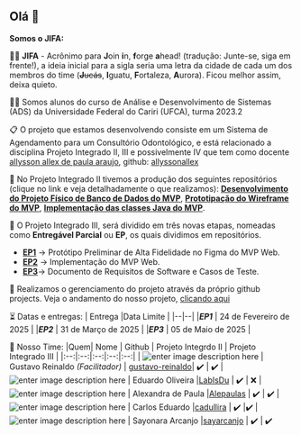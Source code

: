 
## Olá 👋

**Somos o JIFA:**

🙋‍♀️ **JIFA** - Acrônimo para **J**oin **i**n, **f**orge **a**head! (tradução: Junte-se, siga em frente!), a ideia inicial para a sigla seria uma letra da cidade de cada um dos membros do time (~~**J**ucás~~, **I**guatu, **F**ortaleza, **A**urora). Ficou melhor assim, deixa quieto.

👩‍💻 Somos alunos do curso de Análise e Desenvolvimento de Sistemas (ADS) da Universidade Federal do Cariri (UFCA), turma 2023.2

📋 O projeto que estamos desenvolvendo consiste em um Sistema de Agendamento para um Consultório Odontológico, e está relacionado a disciplina Projeto Integrado II, III e possivelmente IV que tem como docente [allysson allex de paula araujo](https://sig.ufca.edu.br/sigaa/public/docente/portal.jsf?siape=1362431), github: [allyssonallex](https://github.com/allyssonallex)

📁 No Projeto Integrado II tivemos a produção dos seguintes repositórios (clique no link e veja detalhadamente o que realizamos): [**Desenvolvimento do Projeto Físico de Banco de Dados do MVP**](https://github.com/jifa-team/ep1-pi2), [**Prototipação do Wireframe do MVP**](https://github.com/jifa-team/ep2-pi2), [**Implementação das classes Java do MVP**](https://github.com/jifa-team/ep3-pi2).

🏅 O Projeto Integrado III, será dividido em três novas etapas, nomeadas como **Entregável Parcial** ou **EP**, os quais dividimos em repositórios.

 - [**EP1**](https://github.com/jifa-team/ep1-pi3) -> Protótipo Preliminar de Alta Fidelidade no Figma do MVP Web.
 - [**EP2**](https://github.com/jifa-team/ep2-pi3) -> Implementação do MVP Web.
 - [**EP3**](https://github.com/jifa-team/ep3-pi3)-> Documento de Requisitos de Software e Casos de Teste.

📌 Realizamos o gerenciamento do projeto através da próprio github projects. Veja o andamento do nosso projeto, [clicando aqui](https://github.com/orgs/jifa-team/projects/2)

⏳ Datas e entregas:
| Entrega |Data Limite |
|--|--|
|***EP1***  | 24 de Fevereiro de 2025 |
|***EP2***  | 31 de Março de 2025 |
|***EP3***  | 05 de Maio de 2025 |

🔗 Nosso Time:
|Quem| Nome | Github | Projeto Integrdo II | Projeto Integrado III |
|:--:|:--:|:--:|:--:|:--:|
| ![enter image description here](https://ava.ufca.edu.br/pluginfile.php/47618/user/icon/moove/f1?rev=383266) | Gustavo Reinaldo *(Facilitador)*  | [gustavo-reinaldo](https://github.com/gustavo-reinaldo)|  ✔️ | ✔️
| ![enter image description here](https://ava.ufca.edu.br/pluginfile.php/47615/user/icon/moove/f1?rev=578527) |  Eduardo Oliveira |[LabIsDu](https://github.com/LabIsDu) |  ✔️ | ❌
| ![enter image description here](https://ava.ufca.edu.br/pluginfile.php/50933/user/icon/moove/f1?rev=633890) | Alexandra de Paula  |[Alepaulas](https://github.com/Alepaulas) |  ✔️ | ✔️
| ![enter image description here](https://ava.ufca.edu.br/pluginfile.php/47628/user/icon/moove/f1?rev=383871) | Carlos Eduardo  |[cadullira](https://github.com/cadullira) |  ✔️ |✔️
| ![enter image description here](https://ava.ufca.edu.br/pluginfile.php/47617/user/icon/moove/f1?rev=402000) | Sayonara Arcanjo  |[sayarcanjo](https://github.com/sayarcanjo) | ✔️ | ✔️

 



